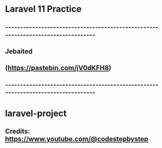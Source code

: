 # Laravel 11 Practice

## ---------------------------------------------------------------------------------

## Jebaited

## (https://pastebin.com/jV0dKFH8)

## ---------------------------------------------------------------------------------

# laravel-project
## Credits: https://www.youtube.com/@codestepbystep
